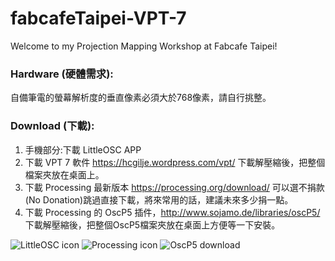 # fabcafeTaipei-VPT-7
Welcome to my Projection Mapping Workshop at Fabcafe Taipei!

### Hardware (硬體需求):  
自備筆電的螢幕解析度的垂直像素必須大於768像素，請自行挑整。  

### Download (下載):    
1. 手機部分:下載 LittleOSC APP  
2. 下載 VPT 7 軟件 https://hcgilje.wordpress.com/vpt/ 下載解壓縮後，把整個檔案夾放在桌面上。  
3. 下載 Processing 最新版本 https://processing.org/download/ 可以選不捐款(No Donation)跳過直接下載，將來常用的話，建議未來多少捐一點。   
4. 下載 Processing 的 OscP5 插件，http://www.sojamo.de/libraries/oscP5/ 下載解壓縮後，把整個OscP5檔案夾放在桌面上方便等一下安裝。  
  
![LittleOSC icon](https://github.com/ghettokon/fabcafeTaipei-VPT-7/raw/master/media/LittleOSC_icon.jpg)
![Processing icon](https://github.com/ghettokon/fabcafeTaipei-VPT-7/raw/master/media/Processing_icon.jpg)
![OscP5 download](https://github.com/ghettokon/fabcafeTaipei-VPT-7/raw/master/media/OSP5.jpg)  
